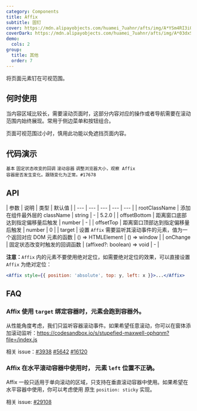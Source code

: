 ```yaml
---
category: Components
title: Affix
subtitle: 固钉
cover: https://mdn.alipayobjects.com/huamei_7uahnr/afts/img/A*YSm4RI3iOJ8AAAAAAAAAAAAADrJ8AQ/original
coverDark: https://mdn.alipayobjects.com/huamei_7uahnr/afts/img/A*03dxS64LxeQAAAAAAAAAAAAADrJ8AQ/original
demo:
  cols: 2
group:
  title: 其他
  order: 7
---
```


将页面元素钉在可视范围。

## 何时使用

当内容区域比较长，需要滚动页面时，这部分内容对应的操作或者导航需要在滚动范围内始终展现。常用于侧边菜单和按钮组合。

页面可视范围过小时，慎用此功能以免遮挡页面内容。

## 代码演示

<!-- prettier-ignore -->
<code src="./demo/basic.tsx">基本</code>
<code src="./demo/on-change.tsx">固定状态改变的回调</code>
<code src="./demo/target.tsx">滚动容器</code>
<code src="./demo/debug.tsx" debug>调整浏览器大小，观察 Affix 容器是否发生变化。跟随变化为正常。#17678</code>

## API

| 参数 | 说明 | 类型 | 默认值 |
| --- | --- | --- | --- | --- |
| rootClassName | 添加在组件最外层的 className | string | - | 5.2.0 |
| offsetBottom | 距离窗口底部达到指定偏移量后触发 | number | - |
| offsetTop | 距离窗口顶部达到指定偏移量后触发 | number | 0 |
| target | 设置 `Affix` 需要监听其滚动事件的元素，值为一个返回对应 DOM 元素的函数 | () => HTMLElement | () => window |
| onChange | 固定状态改变时触发的回调函数 | (affixed?: boolean) => void | - |

**注意：**`Affix` 内的元素不要使用绝对定位，如需要绝对定位的效果，可以直接设置 `Affix` 为绝对定位：

```jsx
<Affix style={{ position: 'absolute', top: y, left: x }}>...</Affix>
```

## FAQ

### Affix 使用 `target` 绑定容器时，元素会跑到容器外。

从性能角度考虑，我们只监听容器滚动事件。如果希望任意滚动，你可以在窗体添加滚动监听：<https://codesandbox.io/s/stupefied-maxwell-ophqnm?file=/index.js>

相关 issue：[#3938](https://github.com/ant-design/ant-design/issues/3938) [#5642](https://github.com/ant-design/ant-design/issues/5642) [#16120](https://github.com/ant-design/ant-design/issues/16120)

### Affix 在水平滚动容器中使用时， 元素 `left` 位置不正确。

Affix 一般只适用于单向滚动的区域，只支持在垂直滚动容器中使用。如果希望在水平容器中使用，你可以考虑使用 原生 `position: sticky` 实现。

相关 issue: [#29108](https://github.com/ant-design/ant-design/issues/29108)
